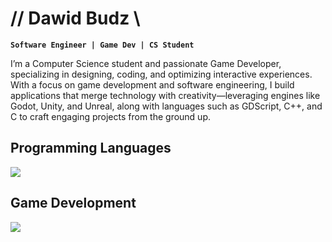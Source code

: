 # // Dawid Budz \\

**`Software Engineer | Game Dev | CS Student`**

<p>I’m a Computer Science student and passionate Game Developer, specializing in designing, coding, and optimizing interactive experiences. With a focus on game development and software engineering, I build applications that merge technology with creativity—leveraging engines like Godot, Unity, and Unreal, along with languages such as GDScript, C++, and C to craft engaging projects from the ground up.</p>

## **Programming Languages**

<img src="https://skillicons.dev/icons?i=cpp,c,python,java" />

## **Game Development**
<img src="https://skillicons.dev/icons?i=unity,unreal,godot" />

